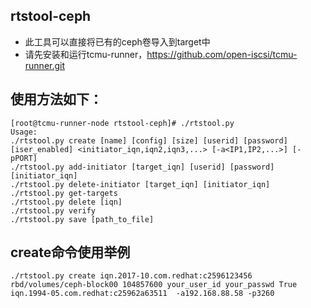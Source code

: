 ## rtstool-ceph
* 此工具可以直接将已有的ceph卷导入到target中
* 请先安装和运行tcmu-runner，https://github.com/open-iscsi/tcmu-runner.git
## 使用方法如下：
```
[root@tcmu-runner-node rtstool-ceph]# ./rtstool.py 
Usage:
./rtstool.py create [name] [config] [size] [userid] [password] [iser_enabled] <initiator_iqn,iqn2,iqn3,...> [-a<IP1,IP2,...>] [-pPORT]
./rtstool.py add-initiator [target_iqn] [userid] [password] [initiator_iqn]
./rtstool.py delete-initiator [target_iqn] [initiator_iqn]
./rtstool.py get-targets
./rtstool.py delete [iqn]
./rtstool.py verify
./rtstool.py save [path_to_file]
```
## create命令使用举例
```
./rtstool.py create iqn.2017-10.com.redhat:c2596123456 rbd/volumes/ceph-block00 104857600 your_user_id your_passwd True iqn.1994-05.com.redhat:c25962a63511  -a192.168.88.58 -p3260
```
